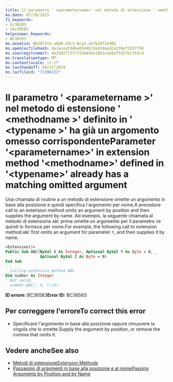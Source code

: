 ```yaml
---
title: Il parametro ' <parametername>' nel metodo di estensione ' <methodname>' definito in ' <typename>' ha già un argomento omesso corrispondente
ms.date: 07/20/2015
f1_keywords:
- bc36583
- vbc36583
helpviewer_keywords:
- BC36583
ms.assetid: 662072fa-abb8-43c3-8ca2-aefb20f2e902
ms.openlocfilehash: da1aceafd4be0546b23ed1daed2a139ef5287756
ms.sourcegitcommit: da2dd2772fcf32b44eb18b1cbe8affd17b1753c9
ms.translationtype: MT
ms.contentlocale: it-IT
ms.lasthandoff: 09/27/2019
ms.locfileid: "71396322"
---
```

# <a name="parameter-parametername-in-extension-method-methodname-defined-in-typename-already-has-a-matching-omitted-argument"></a><span data-ttu-id="f6990-102">Il parametro ' \<parametername >' nel metodo di estensione ' \<methodname >' definito in ' \<typename >' ha già un argomento omesso corrispondente</span><span class="sxs-lookup"><span data-stu-id="f6990-102">Parameter '\<parametername>' in extension method '\<methodname>' defined in '\<typename>' already has a matching omitted argument</span></span>
<span data-ttu-id="f6990-103">Una chiamata di routine a un metodo di estensione omette un argomento in base alla posizione e quindi specifica l'argomento per nome.</span><span class="sxs-lookup"><span data-stu-id="f6990-103">A procedure call to an extension method omits an argument by position and then supplies the argument by name.</span></span> <span data-ttu-id="f6990-104">Ad esempio, la seguente chiamata al metodo di estensione `ABC` prima omette un argomento per il parametro `Y`e quindi lo fornisce per nome.</span><span class="sxs-lookup"><span data-stu-id="f6990-104">For example, the following call to extension method `ABC` first omits an argument for parameter `Y`, and then supplies it by name.</span></span>  
  
```vb  
<Extension()> _  
Public Sub ABC(ByVal X As Integer, Optional ByVal Y As Byte = 0, _  
               Optional ByVal Z As Byte = 0)  
End Sub  
' . . .  
' Calling extension method ABC.  
Dim number As Integer  
' Not valid.  
' number.ABC(, 4, Y:=5)  
```  
  
 <span data-ttu-id="f6990-105">**ID errore:** BC36583</span><span class="sxs-lookup"><span data-stu-id="f6990-105">**Error ID:** BC36583</span></span>  
  
## <a name="to-correct-this-error"></a><span data-ttu-id="f6990-106">Per correggere l'errore</span><span class="sxs-lookup"><span data-stu-id="f6990-106">To correct this error</span></span>  
  
- <span data-ttu-id="f6990-107">Specificare l'argomento in base alla posizione oppure rimuovere la virgola che lo omette.</span><span class="sxs-lookup"><span data-stu-id="f6990-107">Supply the argument by position, or remove the comma that omits it.</span></span>  
  
## <a name="see-also"></a><span data-ttu-id="f6990-108">Vedere anche</span><span class="sxs-lookup"><span data-stu-id="f6990-108">See also</span></span>

- [<span data-ttu-id="f6990-109">Metodi di estensione</span><span class="sxs-lookup"><span data-stu-id="f6990-109">Extension Methods</span></span>](../../visual-basic/programming-guide/language-features/procedures/extension-methods.md)
- [<span data-ttu-id="f6990-110">Passaggio di argomenti in base alla posizione e al nome</span><span class="sxs-lookup"><span data-stu-id="f6990-110">Passing Arguments by Position and by Name</span></span>](../../visual-basic/programming-guide/language-features/procedures/passing-arguments-by-position-and-by-name.md)
